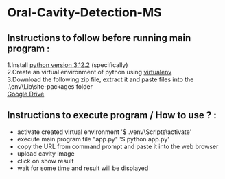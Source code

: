 # Oral-Cavity-Detection-MS

<h2>Instructions to follow before running main program : </h2>

1.Install [python version 3.12.2](https://www.python.org/downloads/release/python-3122/) (specifically)<br>
2.Create an virtual environment of python using [virtualenv](https://docs.python.org/3/library/venv.html)<br>
3.Download the following zip file, extract it and paste files into the .\env\Lib\site-packages folder <br>
   [Google Drive](https://drive.google.com/file/d/1r3zpsRIhUfyQQrAyTdyAqvtnxGwFCJUB/view?usp=sharing)

<h2>Instructions to execute program / How to use ? : </h2>

* activate created virtual environment '$ \.venv\Scripts\activate'
* execute main program file "app.py"  '$ python app.py'
* copy the URL from command prompt and paste it into the web browser
* upload cavity image
* click on show result
* wait for some time and result will be displayed
